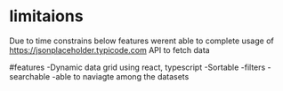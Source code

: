 # limitaions
Due to time constrains below features werent able to complete
usage of https://jsonplaceholder.typicode.com API to fetch data

#features
-Dynamic data grid using react, typescript
-Sortable
-filters
-searchable
-able to naviagte among the datasets

